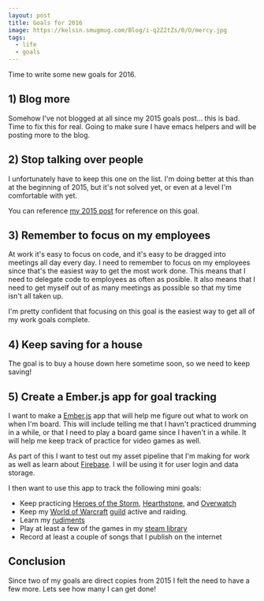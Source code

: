 ```yaml
---
layout: post
title: Goals for 2016
image: https://kelsin.smugmug.com/Blog/i-q2Z2tZs/0/O/mercy.jpg
tags:
  - life
  - goals
---
```


Time to write some new goals for 2016.

## 1) Blog more

Somehow I've not blogged at all since my 2015 goals post... this is bad. Time to
fix this for real. Going to make sure I have emacs helpers and will be posting
more to the blog.

## 2) Stop talking over people

I unfortunately have to keep this one on the list. I'm doing better at this than
at the beginning of 2015, but it's not solved yet, or even at a level I'm
comfortable with yet.

You can reference [my 2015 post](/2015/01/15/goals-for-2015/) for reference on
this goal.

## 3) Remember to focus on my employees

At work it's easy to focus on code, and it's easy to be dragged into meetings
all day every day. I need to remember to focus on my employees since that's the
easiest way to get the most work done. This means that I need to delegate code
to employees as often as posible. It also means that I need to get myself out of
as many meetings as possible so that my time isn't all taken up.

I'm pretty confident that focusing on this goal is the easiest way to get all of
my work goals complete.

## 4) Keep saving for a house

The goal is to buy a house down here sometime soon, so we need to keep saving!

## 5) Create a Ember.js app for goal tracking

I want to make a [Ember.js](http://emberjs.com/) app that will help me figure
out what to work on when I'm board. This will include telling me that I havn't
practiced drumming in a while, or that I need to play a board game since I
haven't in a while. It will help me keep track of practice for video games as
well.

As part of this I want to test out my asset pipeline that I'm making for work as
well as learn about [Firebase](https://www.firebase.com/). I will be using it
for user login and data storage.

I then want to use this app to track the following mini goals:

* Keep practicing [Heroes of the Storm](http://us.battle.net/heroes/en/),
  [Hearthstone](http://us.battle.net/hearthstone/en/), and
  [Overwatch](http://us.battle.net/overwatch/en/)
* Keep my [World of Warcraft](http://us.battle.net/wow/en/)
  [guild](http://us.battle.net/wow/en/guild/bronzebeard/Learn_By_Dying/) active
  and raiding.
* Learn my [rudiments](http://vicfirth.com/40-essential-rudiments/)
* Play at least a few of the games in my [steam
  library](http://steamcommunity.com/id/kelsin/games/?tab=all)
* Record at least a couple of songs that I publish on the internet

## Conclusion

Since two of my goals are direct copies from 2015 I felt the need to have a few
more. Lets see how many I can get done!
